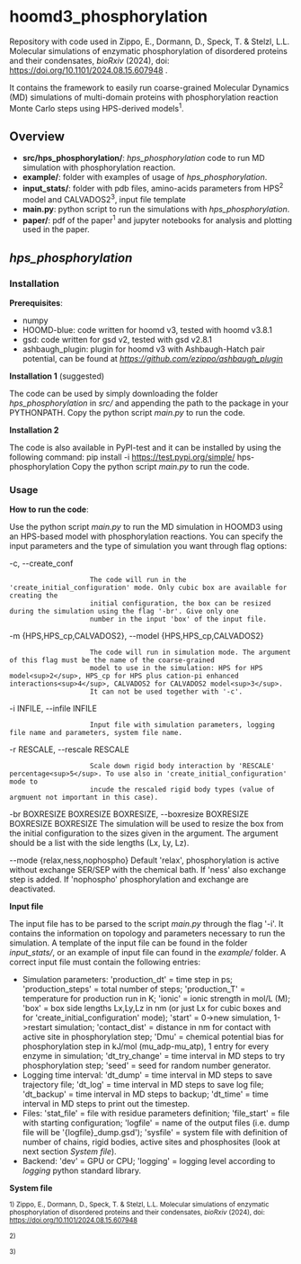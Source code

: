 # hoomd3_phosphorylation

Repository with code used in Zippo, E., Dormann, D., Speck, T. & Stelzl, L.L. Molecular simulations of enzymatic phosphorylation of
disordered proteins and their condensates, *bioRxiv* (2024), doi: https://doi.org/10.1101/2024.08.15.607948 .

It contains the framework to easily run coarse-grained Molecular Dynamics (MD) simulations of multi-domain proteins with phosphorylation reaction Monte Carlo steps using HPS-derived models<sup>1</sup>.

## Overview
- **src/hps_phosphorylation/**: *hps_phosphorylation* code to run MD simulation with phosphorylation reaction.
- **example/**: folder with examples of usage of *hps_phosphorylation*.
- **input_stats/**: folder with pdb files, amino-acids parameters from HPS<sup>2</sup> model and CALVADOS2<sup>3</sup>, input file template
- **main.py**: python script to run the simulations with *hps_phosphorylation*.
- **paper/**: pdf of the paper<sup>1</sup> and jupyter notebooks for analysis and plotting used in the paper.

## *hps_phosphorylation*

### Installation

**Prerequisites**:
-  numpy
-  HOOMD-blue: code written for hoomd v3, tested with hoomd v3.8.1
-  gsd: code written for gsd v2, tested with gsd v2.8.1
-  ashbaugh_plugin: plugin for hoomd v3 with Ashbaugh-Hatch pair potential, can be found at *https://github.com/ezippo/ashbaugh_plugin*

**Installation 1** (suggested)

The code can be used by simply downloading the folder *hps_phosphorylation* in *src/* and appending the path to the package in your PYTHONPATH.
Copy the python script *main.py* to run the code.

**Installation 2**

The code is also available in PyPI-test and it can be installed by using the following command:
  pip install -i https://test.pypi.org/simple/ hps-phosphorylation
Copy the python script *main.py* to run the code.


### Usage

**How to run the code**:

Use the python script *main.py* to run the MD simulation in HOOMD3 using an HPS-based model with phosphorylation reactions.
You can specify the input parameters and the type of simulation you want through flag options:

  -c, --create_conf     
  
                        The code will run in the 'create_initial_configuration' mode. Only cubic box are available for creating the
                        initial configuration, the box can be resized during the simulation using the flag '-br'. Give only one
                        number in the input 'box' of the input file.
                        
  -m {HPS,HPS_cp,CALVADOS2}, --model {HPS,HPS_cp,CALVADOS2}
  
                        The code will run in simulation mode. The argument of this flag must be the name of the coarse-grained
                        model to use in the simulation: HPS for HPS model<sup>2</sup>, HPS_cp for HPS plus cation-pi enhanced interactions<sup>4</sup>, CALVADOS2 for CALVADOS2 model<sup>3</sup>.
                        It can not be used together with '-c'.
                        
  -i INFILE, --infile INFILE
  
                        Input file with simulation parameters, logging file name and parameters, system file name.
                        
  -r RESCALE, --rescale RESCALE
  
                        Scale down rigid body interaction by 'RESCALE' percentage<sup>5</sup>. To use also in 'create_initial_configuration' mode to
                        incude the rescaled rigid body types (value of argmuent not important in this case).
                        
  -br BOXRESIZE BOXRESIZE BOXRESIZE, --boxresize BOXRESIZE BOXRESIZE BOXRESIZE
                        The simulation will be used to resize the box from the initial configuration to the sizes given in the
                        argument. The argument should be a list with the side lengths (Lx, Ly, Lz).
                        
  --mode {relax,ness,nophospho}
                        Default 'relax', phosphorylation is active without exchange SER/SEP with the chemical bath. If 'ness' also exchange
                        step is added. If 'nophospho' phosphorylation and exchange are deactivated.

**Input file**

The input file has to be parsed to the script *main.py* through the flag '-i'. It contains the information on topology and parameters necessary to run the simulation.
A template of the input file can be found in the folder *input_stats/*, or an example of input file can found in the *example/* folder.
A correct input file must contain the following entries: 
- Simulation parameters:
  'production_dt' = time step in ps;
  'production_steps' = total number of steps;
  'production_T' = temperature for production run in K;
  'ionic' = ionic strength in mol/L (M);
  'box' = box side lengths Lx,Ly,Lz in nm (or just Lx for cubic boxes and for 'create_initial_configuration' mode);
  'start' = 0->new simulation, 1->restart simulation;
  'contact_dist' = distance in nm for contact with active site in phosphorylation step;
  'Dmu' = chemical potential bias for phosphorylation step in kJ/mol (mu_adp-mu_atp), 1 entry for every enzyme in simulation;
  'dt_try_change' = time interval in MD steps to try phosphorylation step;
  'seed' = seed for random number generator.
- Logging time interval: 'dt_dump' = time interval in MD steps to save trajectory file; 'dt_log' = time interval in MD steps to save log file; 'dt_backup' = time interval in MD steps to backup; 'dt_time' = time interval in MD steps to print out the timestep.
- Files: 'stat_file' = file with residue parameters definition; 'file_start' = file with starting configuration; 'logfile' = name of the output files (i.e. dump file will be '{logfile}_dump.gsd'); 'sysfile' = system file with definition of number of chains, rigid bodies, active sites and phosphosites (look at next section *System file*).
- Backend: 'dev' = GPU or CPU; 'logging' = logging level according to *logging* python standard library.

**System file**


<small>1) Zippo, E., Dormann, D., Speck, T. & Stelzl, L.L. Molecular simulations of enzymatic phosphorylation of
disordered proteins and their condensates, *bioRxiv* (2024), doi: https://doi.org/10.1101/2024.08.15.607948 </small>

<small>2) </small>

<small>3) </small>


